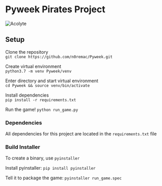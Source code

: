 # Pyweek Pirates Project

![Acolyte](https://i.imgur.com/9MEDAQy.png)

## Setup 
Clone the repository  
`git clone https://github.com/n0remac/Pyweek.git`  

Create virtual environment  
`python3.7 -m venv Pyweek/venv`  

Enter directory and start virtual environment  
`cd Pyweek && source venv/bin/activate`  

Install dependencies  
`pip install -r requirements.txt`

Run the game! 
`python run_game.py`

### Dependencies
All dependencies for this project are located in the `requirements.txt` file

### Build Installer
To create a binary, use `pyinstaller`

Install pyinstaller:
`pip install pyinstaller`

Tell it to package the game:
`pyinstaller run_game.spec`
